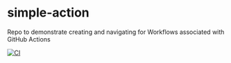 # simple-action
Repo to demonstrate creating and navigating for Workflows associated with GitHub Actions 

[![CI](https://github.com/techupskills/simple-action/actions/workflows/basic.yml/badge.svg)](https://github.com/techupskills/simple-action/actions/workflows/basic.yml)
